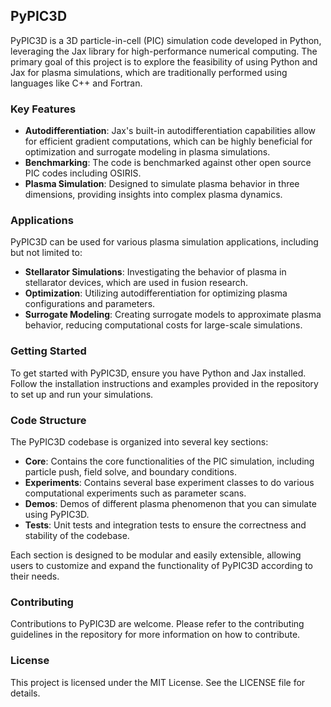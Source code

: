 ## PyPIC3D

PyPIC3D is a 3D particle-in-cell (PIC) simulation code developed in Python, leveraging the Jax library for high-performance numerical computing. The primary goal of this project is to explore the feasibility of using Python and Jax for plasma simulations, which are traditionally performed using languages like C++ and Fortran.

### Key Features

- **Autodifferentiation**: Jax's built-in autodifferentiation capabilities allow for efficient gradient computations, which can be highly beneficial for optimization and surrogate modeling in plasma simulations.
- **Benchmarking**: The code is benchmarked against other open source PIC codes including OSIRIS.
- **Plasma Simulation**: Designed to simulate plasma behavior in three dimensions, providing insights into complex plasma dynamics.

### Applications

PyPIC3D can be used for various plasma simulation applications, including but not limited to:

- **Stellarator Simulations**: Investigating the behavior of plasma in stellarator devices, which are used in fusion research.
- **Optimization**: Utilizing autodifferentiation for optimizing plasma configurations and parameters.
- **Surrogate Modeling**: Creating surrogate models to approximate plasma behavior, reducing computational costs for large-scale simulations.

### Getting Started

To get started with PyPIC3D, ensure you have Python and Jax installed. Follow the installation instructions and examples provided in the repository to set up and run your simulations.

### Code Structure

The PyPIC3D codebase is organized into several key sections:

- **Core**: Contains the core functionalities of the PIC simulation, including particle push, field solve, and boundary conditions.
- **Experiments**: Contains several base experiment classes to do various computational experiments such as parameter scans.
- **Demos**: Demos of different plasma phenomenon that you can simulate using PyPIC3D.
- **Tests**: Unit tests and integration tests to ensure the correctness and stability of the codebase.

Each section is designed to be modular and easily extensible, allowing users to customize and expand the functionality of PyPIC3D according to their needs.

### Contributing

Contributions to PyPIC3D are welcome. Please refer to the contributing guidelines in the repository for more information on how to contribute.

### License

This project is licensed under the MIT License. See the LICENSE file for details.